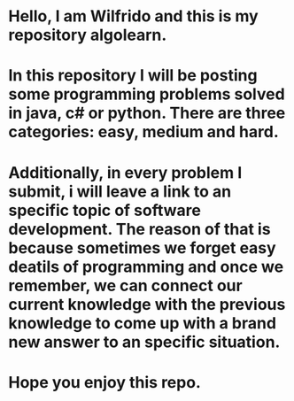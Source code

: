 # Hello, I am Wilfrido and this is my repository algolearn.

# In this repository I will be posting some programming problems solved in java, c# or python. There are three categories: easy, medium and hard.

# Additionally, in every problem I submit, i will leave a link to an specific topic of software development. The reason of that is because sometimes we forget easy deatils of programming and once we remember, we can connect our current knowledge with the previous knowledge to come up with a brand new answer to an specific situation.

# Hope you enjoy this repo.
